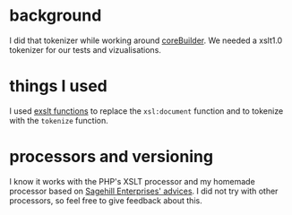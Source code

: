 # background
I did that tokenizer while working around [coreBuilder](https://github.com/dylan275/coreBuilder). We needed a xslt1.0 tokenizer for our tests and vizualisations.

# things I used
I used [exslt functions](http://exslt.org/func/) to replace the `xsl:document` function and to tokenize with the `tokenize` function.

# processors and versioning
I know it works with the PHP's XSLT processor and my homemade processor based on [Sagehill Enterprises' advices](http://sagehill.net/docbookxsl/InstallingAProcessor.html). I did not try with other processors, so feel free to give feedback about this.
